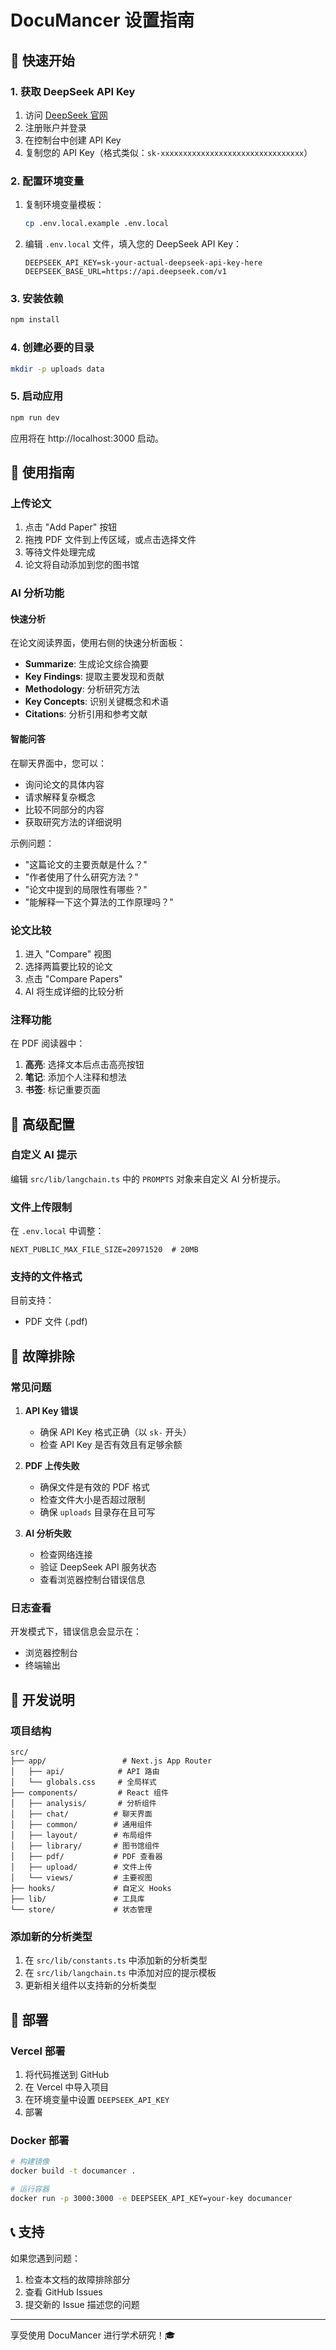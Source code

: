 # DocuMancer 设置指南

## 🚀 快速开始

### 1. 获取 DeepSeek API Key

1. 访问 [DeepSeek 官网](https://platform.deepseek.com/)
2. 注册账户并登录
3. 在控制台中创建 API Key
4. 复制您的 API Key（格式类似：`sk-xxxxxxxxxxxxxxxxxxxxxxxxxxxxxxxx`）

### 2. 配置环境变量

1. 复制环境变量模板：
   ```bash
   cp .env.local.example .env.local
   ```

2. 编辑 `.env.local` 文件，填入您的 DeepSeek API Key：
   ```env
   DEEPSEEK_API_KEY=sk-your-actual-deepseek-api-key-here
   DEEPSEEK_BASE_URL=https://api.deepseek.com/v1
   ```

### 3. 安装依赖

```bash
npm install
```

### 4. 创建必要的目录

```bash
mkdir -p uploads data
```

### 5. 启动应用

```bash
npm run dev
```

应用将在 http://localhost:3000 启动。

## 📖 使用指南

### 上传论文

1. 点击 "Add Paper" 按钮
2. 拖拽 PDF 文件到上传区域，或点击选择文件
3. 等待文件处理完成
4. 论文将自动添加到您的图书馆

### AI 分析功能

#### 快速分析
在论文阅读界面，使用右侧的快速分析面板：

- **Summarize**: 生成论文综合摘要
- **Key Findings**: 提取主要发现和贡献
- **Methodology**: 分析研究方法
- **Key Concepts**: 识别关键概念和术语
- **Citations**: 分析引用和参考文献

#### 智能问答
在聊天界面中，您可以：

- 询问论文的具体内容
- 请求解释复杂概念
- 比较不同部分的内容
- 获取研究方法的详细说明

示例问题：
- "这篇论文的主要贡献是什么？"
- "作者使用了什么研究方法？"
- "论文中提到的局限性有哪些？"
- "能解释一下这个算法的工作原理吗？"

### 论文比较

1. 进入 "Compare" 视图
2. 选择两篇要比较的论文
3. 点击 "Compare Papers"
4. AI 将生成详细的比较分析

### 注释功能

在 PDF 阅读器中：

1. **高亮**: 选择文本后点击高亮按钮
2. **笔记**: 添加个人注释和想法
3. **书签**: 标记重要页面

## 🔧 高级配置

### 自定义 AI 提示

编辑 `src/lib/langchain.ts` 中的 `PROMPTS` 对象来自定义 AI 分析提示。

### 文件上传限制

在 `.env.local` 中调整：
```env
NEXT_PUBLIC_MAX_FILE_SIZE=20971520  # 20MB
```

### 支持的文件格式

目前支持：
- PDF 文件 (.pdf)

## 🐛 故障排除

### 常见问题

1. **API Key 错误**
   - 确保 API Key 格式正确（以 `sk-` 开头）
   - 检查 API Key 是否有效且有足够余额

2. **PDF 上传失败**
   - 确保文件是有效的 PDF 格式
   - 检查文件大小是否超过限制
   - 确保 `uploads` 目录存在且可写

3. **AI 分析失败**
   - 检查网络连接
   - 验证 DeepSeek API 服务状态
   - 查看浏览器控制台错误信息

### 日志查看

开发模式下，错误信息会显示在：
- 浏览器控制台
- 终端输出

## 📝 开发说明

### 项目结构

```
src/
├── app/                 # Next.js App Router
│   ├── api/            # API 路由
│   └── globals.css     # 全局样式
├── components/         # React 组件
│   ├── analysis/       # 分析组件
│   ├── chat/          # 聊天界面
│   ├── common/        # 通用组件
│   ├── layout/        # 布局组件
│   ├── library/       # 图书馆组件
│   ├── pdf/           # PDF 查看器
│   ├── upload/        # 文件上传
│   └── views/         # 主要视图
├── hooks/             # 自定义 Hooks
├── lib/               # 工具库
└── store/             # 状态管理
```

### 添加新的分析类型

1. 在 `src/lib/constants.ts` 中添加新的分析类型
2. 在 `src/lib/langchain.ts` 中添加对应的提示模板
3. 更新相关组件以支持新的分析类型

## 🚀 部署

### Vercel 部署

1. 将代码推送到 GitHub
2. 在 Vercel 中导入项目
3. 在环境变量中设置 `DEEPSEEK_API_KEY`
4. 部署

### Docker 部署

```bash
# 构建镜像
docker build -t documancer .

# 运行容器
docker run -p 3000:3000 -e DEEPSEEK_API_KEY=your-key documancer
```

## 📞 支持

如果您遇到问题：

1. 检查本文档的故障排除部分
2. 查看 GitHub Issues
3. 提交新的 Issue 描述您的问题

---

享受使用 DocuMancer 进行学术研究！🎓
